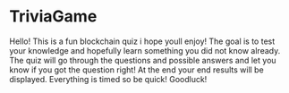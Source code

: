 # TriviaGame
Hello!
This is a fun blockchain quiz i hope youll enjoy! The goal is to test your knowledge and hopefully learn something you did not know already. The quiz will go through the questions and possible answers and let you know if you got the question right! At the end your end results will be displayed. Everything is timed so be quick! Goodluck! 